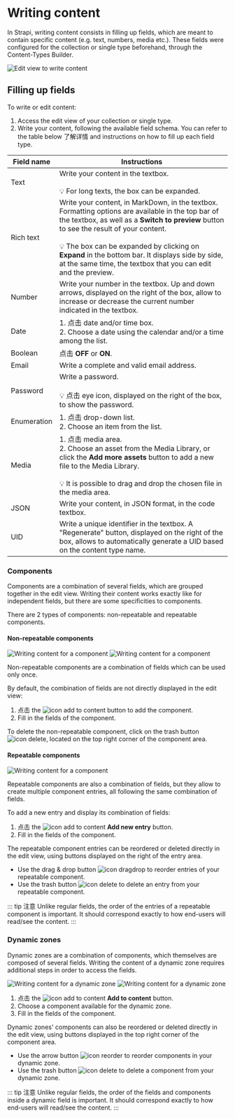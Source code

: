 # Writing content

In Strapi, writing content consists in filling up fields, which are meant to contain specific content (e.g. text, numbers, media etc.). These fields were configured for the collection or single type beforehand, through the Content-Types Builder.

![Edit view to write content](../assets/content-manager/edit-view.png)

## Filling up fields

To write or edit content:

1. Access the edit view of your collection or single type.
2. Write your content, following the available field schema. You can refer to the table below 了解详情 and instructions on how to fill up each field type.

| Field name  | Instructions                                                                                                                                                                                                                                                                                                                                                              |
| ----------- | ------------------------------------------------------------------------------------------------------------------------------------------------------------------------------------------------------------------------------------------------------------------------------------------------------------------------------------------------------------------------- |
| Text        | Write your content in the textbox. <br><br> 💡 For long texts, the box can be expanded.                                                                                                                                                                                                                                                                                   |
| Rich text   | Write your content, in MarkDown, in the textbox. Formatting options are available in the top bar of the textbox, as well as a **Switch to preview** button to see the result of your content. <br><br> 💡 The box can be expanded by clicking on **Expand** in the bottom bar. It displays side by side, at the same time, the textbox that you can edit and the preview. |
| Number      | Write your number in the textbox. Up and down arrows, displayed on the right of the box, allow to increase or decrease the current number indicated in the textbox.                                                                                                                                                                                                       |
| Date        | 1. 点击 date and/or time box. <br> 2. Choose a date using the calendar and/or a time among the list.                                                                                                                                                                                                                                                                      |
| Boolean     | 点击 **OFF** or **ON**.                                                                                                                                                                                                                                                                                                                                                   |
| Email       | Write a complete and valid email address.                                                                                                                                                                                                                                                                                                                                 |
| Password    | Write a password. <br><br> 💡 点击 eye icon, displayed on the right of the box, to show the password.                                                                                                                                                                                                                                                                     |
| Enumeration | 1. 点击 drop-down list. <br> 2. Choose an item from the list.                                                                                                                                                                                                                                                                                                             |
| Media       | 1. 点击 media area. <br> 2. Choose an asset from the Media Library, or click the **Add more assets** button to add a new file to the Media Library. <br><br> 💡 It is possible to drag and drop the chosen file in the media area.                                                                                                                                        |
| JSON        | Write your content, in JSON format, in the code textbox.                                                                                                                                                                                                                                                                                                                  |
| UID         | Write a unique identifier in the textbox. A "Regenerate" button, displayed on the right of the box, allows to automatically generate a UID based on the content type name.                                                                                                                                                                                                |

### Components

Components are a combination of several fields, which are grouped together in the edit view. Writing their content works exactly like for independent fields, but there are some specificities to components.

There are 2 types of components: non-repeatable and repeatable components.

#### Non-repeatable components

![Writing content for a component](../assets/content-manager/edit-view_component3.png)
![Writing content for a component](../assets/content-manager/edit-view_component2.png)

Non-repeatable components are a combination of fields which can be used only once.

By default, the combination of fields are not directly displayed in the edit view:

1. 点击 the ![icon add to content](../assets/content-manager/icon_add3.png) button to add the component.
2. Fill in the fields of the component.

To delete the non-repeatable component, click on the trash button ![icon delete](../assets/content-manager/icon_delete3.png), located on the top right corner of the component area.

#### Repeatable components

![Writing content for a component](../assets/content-manager/edit-view_component4.png)

Repeatable components are also a combination of fields, but they allow to create multiple component entries, all following the same combination of fields.

To add a new entry and display its combination of fields:

1. 点击 the ![icon add to content](../assets/content-manager/icon_add4.png) **Add new entry** button.
2. Fill in the fields of the component.

The repeatable component entries can be reordered or deleted directly in the edit view, using buttons displayed on the right of the entry area.

- Use the drag & drop button ![icon dragdrop](../assets/content-manager/icon_dragdrop.png) to reorder entries of your repeatable component.
- Use the trash button ![icon delete](../assets/content-manager/icon_delete3.png) to delete an entry from your repeatable component.

::: tip 注意
Unlike regular fields, the order of the entries of a repeatable component is important. It should correspond exactly to how end-users will read/see the content.
:::

### Dynamic zones

Dynamic zones are a combination of components, which themselves are composed of several fields. Writing the content of a dynamic zone requires additional steps in order to access the fields.

![Writing content for a dynamic zone](../assets/content-manager/edit-view_dynamic-zone1.png)
![Writing content for a dynamic zone](../assets/content-manager/edit-view_dynamic-zone3.png)

1. 点击 the ![icon add to content](../assets/content-manager/icon_add3.png) **Add to content** button.
2. Choose a component available for the dynamic zone.
3. Fill in the fields of the component.

Dynamic zones' components can also be reordered or deleted directly in the edit view, using buttons displayed in the top right corner of the component area.

- Use the arrow button ![icon reorder](../assets/content-manager/icon_reorder.png) to reorder components in your dynamic zone.
- Use the trash button ![icon delete](../assets/content-manager/icon_delete3.png) to delete a component from your dynamic zone.

::: tip 注意
Unlike regular fields, the order of the fields and components inside a dynamic field is important. It should correspond exactly to how end-users will read/see the content.
:::

<!--
## Collaborating on content writing

Contents created with Strapi may be edited by several administrators. Since these contents cannot be versioned, and to prevent any content loss, Strapi automatically informs users of concurrent edition situations.

When arriving on the edit view of a content type, if another user is already editing it, you will see the following window pop up on your screen.

From there, you can choose between 2 options:

- Activate the read-only mode, meaning that you access the edit view of the content type and see its content, but you cannot do any action whatsoever, until the other user has finished and saved the current editing.
- Take over the editing of the page, meaning that you can edit the content type. However, the other user will see a notification pop up to inform them of your choice, and that their modifications cannot be saved.
-->
